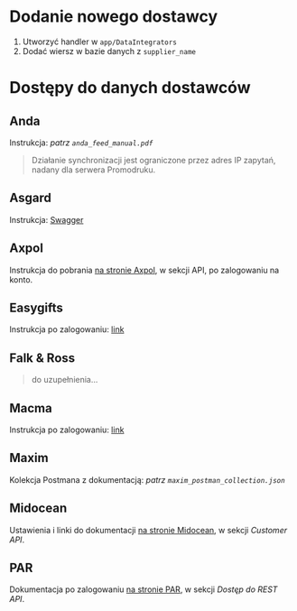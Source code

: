 # Dodanie nowego dostawcy

1. Utworzyć handler w `app/DataIntegrators`
2. Dodać wiersz w bazie danych z `supplier_name`

# Dostępy do danych dostawców

## Anda
Instrukcja: _patrz `anda_feed_manual.pdf`_
> Działanie synchronizacji jest ograniczone przez adres IP zapytań, nadany dla serwera Promodruku.

## Asgard
Instrukcja: [Swagger](https://developers.bluecollection.eu/)

## Axpol
Instrukcja do pobrania [na stronie Axpol](https://axpol.com.pl/pl/33-DO-POBRANIA.html), w sekcji API, po zalogowaniu na konto.

## Easygifts
Instrukcja po zalogowaniu: [link](https://webapi.easygifts.com.pl/)

## Falk & Ross
> do uzupełnienia...

## Macma
Instrukcja po zalogowaniu: [link](https://webapi.macma.pl/)

## Maxim
Kolekcja Postmana z dokumentacją: _patrz `maxim_postman_collection.json`_

## Midocean
Ustawienia i linki do dokumentacji [na stronie Midocean](https://www.midocean.com/poland/us/pln/viewdata/761026417?JumpTarget=ViewCustomerAPI-View), w sekcji _Customer API_.

## PAR
Dokumentacja po zalogowaniu [na stronie PAR](https://www.par.com.pl/users/profile), w sekcji _Dostęp do REST API_.
